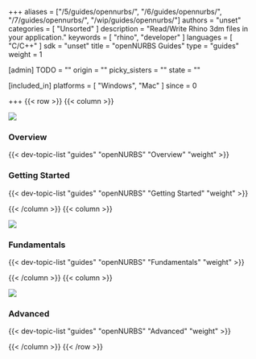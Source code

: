 +++
aliases = ["/5/guides/opennurbs/", "/6/guides/opennurbs/", "/7/guides/opennurbs/", "/wip/guides/opennurbs/"]
authors = "unset"
categories = [ "Unsorted" ]
description = "Read/Write Rhino 3dm files in your application."
keywords = [ "rhino", "developer" ]
languages = [ "C/C++" ]
sdk = "unset"
title = "openNURBS Guides"
type = "guides"
weight = 1

[admin]
TODO = ""
origin = ""
picky_sisters = ""
state = ""

[included_in]
platforms = [ "Windows", "Mac" ]
since = 0

+++
{{< row >}}
{{< column >}}

<!--the .snagit project for this image can be found next to the image -->
[<img src="/images/opennurbs-guides-col1.png">](/guides/opennurbs/what-is-opennurbs/)

### Overview

{{< dev-topic-list "guides" "openNURBS" "Overview" "weight" >}}

### Getting Started

{{< dev-topic-list "guides" "openNURBS" "Getting Started" "weight" >}}

{{< /column >}}
{{< column >}}

<!--the .snagit project for this image can be found next to the image -->
[<img src="/images/opennurbs-guides-col2.png">](/guides/opennurbs/data-from-ellipses/)

### Fundamentals

{{< dev-topic-list "guides" "openNURBS" "Fundamentals" "weight" >}}

{{< /column >}}
{{< column >}}

<!--the .snagit project for this image can be found next to the image -->
[<img src="/images/opennurbs-guides-col3.png">](/guides/opennurbs/superfluous-knots/)

### Advanced

{{< dev-topic-list "guides" "openNURBS" "Advanced" "weight" >}}

{{< /column >}}
{{< /row >}}

